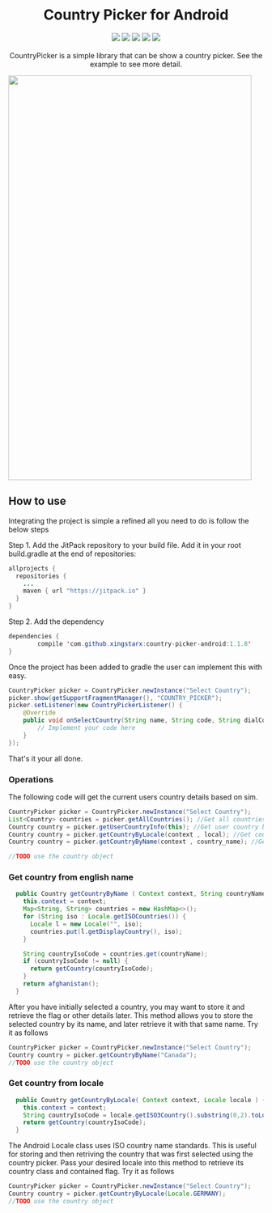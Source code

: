 <h1 align="center">Country Picker for Android</h1>
<p align="center">
  <a href="https://android-arsenal.com/api?level=9"> <img src="https://img.shields.io/badge/API-9%2B-blue.svg?style=flat" /></a>
  <a href="https://jitpack.io/#mukeshsolanki/country-picker-android"> <img src="https://jitpack.io/v/mukeshsolanki/country-picker-android.svg" /></a>
  <a href="http://android-arsenal.com/details/3/3561"> <img src="https://img.shields.io/badge/Android%20Arsenal-Country%20Picker-brightgreen.svg?style=flat" /></a>
  <a href="https://travis-ci.org/mukeshsolanki/country-picker-android"> <img src="https://travis-ci.org/mukeshsolanki/country-picker-android.svg?branch=master" /></a>
  <a href="https://www.paypal.me/mukeshsolanki"> <img src="https://img.shields.io/badge/paypal-donate-yellow.svg" /></a>
  <br /><br />CountryPicker is a simple library that can be show a country picker. See the example to see more detail.
</p>


<img src="https://raw.githubusercontent.com/mukeshsolanki/country-picker-android/master/Screenshot_20160506-152951.png" width="480" height="800" />

## How to use

Integrating the project is simple a refined all you need to do is follow the below steps

Step 1. Add the JitPack repository to your build file. Add it in your root build.gradle at the end of repositories:

```java
allprojects {
  repositories {
    ...
    maven { url "https://jitpack.io" }
  }
}
```
Step 2. Add the dependency
```java
dependencies {
        compile 'com.github.xingstarx:country-picker-android:1.1.8'
}
```

Once the project has been added to gradle the user can implement this with easy.

```java
CountryPicker picker = CountryPicker.newInstance("Select Country");
picker.show(getSupportFragmentManager(), "COUNTRY_PICKER");
picker.setListener(new CountryPickerListener() {
    @Override
    public void onSelectCountry(String name, String code, String dialCode, int flagDrawableResID) {
        // Implement your code here
    }
});
```

That's it your all done.

### Operations

The following code will get the current users country details based on sim.

```java
CountryPicker picker = CountryPicker.newInstance("Select Country");
List<Country> countries = picker.getAllCountries(); //Get all countries
Country country = picker.getUserCountryInfo(this); //Get user country based on sim
Country country = picker.getCountryByLocale(context , local); //Get country based on Locale
Country country = picker.getCountryByName(context , country_name); //Get country by country name

//TODO use the country object
```

### Get country from english name

```java
  public Country getCountryByName ( Context context, String countryName ) {
    this.context = context;
    Map<String, String> countries = new HashMap<>();
    for (String iso : Locale.getISOCountries()) {
      Locale l = new Locale("", iso);
      countries.put(l.getDisplayCountry(), iso);
    }

    String countryIsoCode = countries.get(countryName);
    if (countryIsoCode != null) {
      return getCountry(countryIsoCode);
    }
    return afghanistan();
  }
```
  
After you have initially selected a country, you may want to store it and retrieve the flag or other details later. This method allows you to store the selected country by its name, and later retrieve it with that same name. Try it as follows

```java
CountryPicker picker = CountryPicker.newInstance("Select Country");
Country country = picker.getCountryByName("Canada");
//TODO use the country object
```

### Get country from locale

```java
  public Country getCountryByLocale( Context context, Locale locale ) {
    this.context = context;
    String countryIsoCode = locale.getISO3Country().substring(0,2).toLowerCase();
    return getCountry(countryIsoCode);
  }
```

The Android Locale class uses ISO country name standards. This is useful for storing and then retriving the country that was first selected using the country picker. Pass your desired locale into this method to retrieve its country class and contained flag. Try it as follows

```java
CountryPicker picker = CountryPicker.newInstance("Select Country");
Country country = picker.getCountryByLocale(Locale.GERMANY);
//TODO use the country object
```

